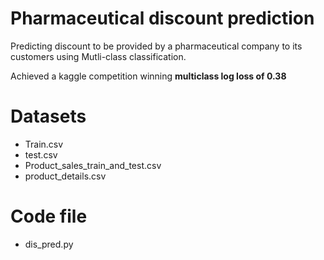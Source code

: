 # Pharmaceutical discount prediction

Predicting discount to be provided by a pharmaceutical company to its customers using Mutli-class classification.

Achieved a kaggle competition winning **multiclass log loss of 0.38**

# Datasets
- Train.csv
- test.csv
- Product_sales_train_and_test.csv
- product_details.csv

# Code file
- dis_pred.py

